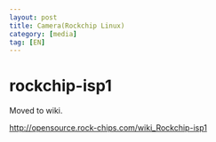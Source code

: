 ```yaml
---
layout: post
title: Camera(Rockchip Linux)
category: [media]
tag: [EN]
---
```


# rockchip-isp1
Moved to wiki.

http://opensource.rock-chips.com/wiki_Rockchip-isp1

